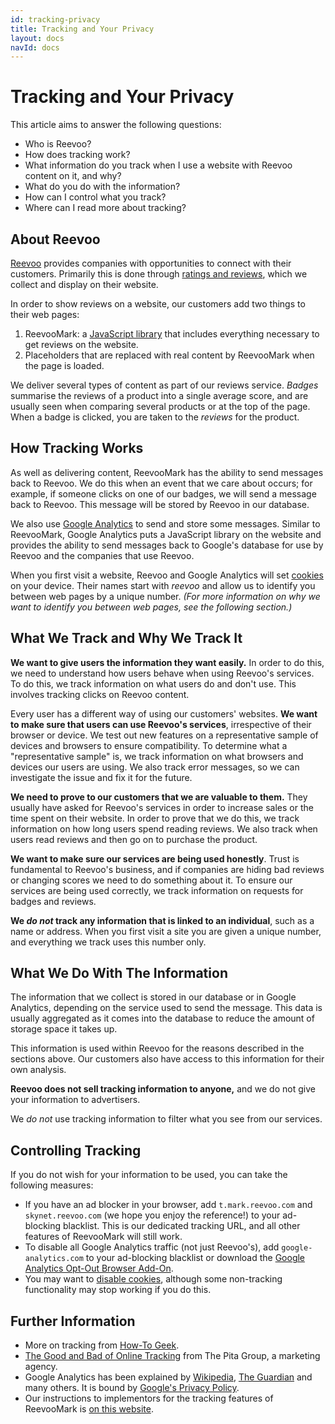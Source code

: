 ```yaml
---
id: tracking-privacy
title: Tracking and Your Privacy
layout: docs
navId: docs
---
```


# Tracking and Your Privacy

This article aims to answer the following questions:

- Who is Reevoo?
- How does tracking work?
- What information do you track when I use a website with Reevoo content on it, and why?
- What do you do with the information?
- How can I control what you track?
- Where can I read more about tracking?


## About Reevoo

[Reevoo](https://www.reevoo.com/) provides companies with opportunities to connect with their customers. Primarily this is done through [ratings and reviews](https://www.reevoo.com/products/ratings-and-reviews/), which we collect and display on their website.

In order to show reviews on a website, our customers add two things to their web pages:

1. ReevooMark: a [JavaScript library](http://javascript.about.com/od/reference/p/javascript.htm) that includes everything necessary to get reviews on the website.
2. Placeholders that are replaced with real content by ReevooMark when the page is loaded.

We deliver several types of content as part of our reviews service. *Badges* summarise the reviews of a product into a single average score, and are usually seen when comparing several products or at the top of the page. When a badge is clicked, you are taken to the *reviews* for the product.


## How Tracking Works

As well as delivering content, ReevooMark has the ability to send messages back to Reevoo. We do this when an event that we care about occurs; for example, if someone clicks on one of our badges, we will send a message back to Reevoo. This message will be stored by Reevoo in our database.

We also use [Google Analytics](https://www.google.co.uk/analytics/) to send and store some messages. Similar to ReevooMark, Google Analytics puts a JavaScript library on the website and provides the ability to send messages back to Google's database for use by Reevoo and the companies that use Reevoo.

When you first visit a website, Reevoo and Google Analytics will set [cookies](http://www.bbc.co.uk/privacy/cookies/about) on your device. Their names start with *reevoo* and allow us to identify you between web pages by a unique number. *(For more information on why we want to identify you between web pages, see the following section.)*


## What We Track and Why We Track It

**We want to give users the information they want easily.** In order to do this, we need to understand how users behave when using Reevoo's services. To do this, we track information on what users do and don't use. This involves tracking clicks on Reevoo content.

Every user has a different way of using our customers' websites. **We want to make sure that users can use Reevoo's services**, irrespective of their browser or device. We test out new features on a representative sample of devices and browsers to ensure compatibility. To determine what a "representative sample" is, we track information on what browsers and devices our users are using. We also track error messages, so we can investigate the issue and fix it for the future.

**We need to prove to our customers that we are valuable to them.** They usually have asked for Reevoo's services in order to increase sales or the time spent on their website. In order to prove that we do this, we track information on how long users spend reading reviews. We also track when users read reviews and then go on to purchase the product.

**We want to make sure our services are being used honestly**. Trust is fundamental to Reevoo's business, and if companies are hiding bad reviews or changing scores we need to do something about it. To ensure our services are being used correctly, we track information on requests for badges and reviews.

**We *do not* track any information that is linked to an individual**, such as a name or address. When you first visit a site you are given a unique number, and everything we track uses this number only.


## What We Do With The Information

The information that we collect is stored in our database or in Google Analytics, depending on the service used to send the message. This data is usually aggregated as it comes into the database to reduce the amount of storage space it takes up.

This information is used within Reevoo for the reasons described in the sections above. Our customers also have access to this information for their own analysis.

**Reevoo does not sell tracking information to anyone,** and we do not give your information to advertisers. 

We *do not* use tracking information to filter what you see from our services.


## Controlling Tracking

If you do not wish for your information to be used, you can take the following measures:

- If you have an ad blocker in your browser, add `t.mark.reevoo.com` and `skynet.reevoo.com` (we hope you enjoy the reference!) to your ad-blocking blacklist. This is our dedicated tracking URL, and all other features of ReevooMark will still work.
- To disable all Google Analytics traffic (not just Reevoo's), add `google-analytics.com` to your ad-blocking blacklist or download the [Google Analytics Opt-Out Browser Add-On](https://tools.google.com/dlpage/gaoptout/).
- You may want to [disable cookies](http://files.investis.com/info/disabling-cookies.html), although some non-tracking functionality may stop working if you do this.

## Further Information

- More on tracking from [How-To Geek](http://www.howtogeek.com/115483/htg-explains-learn-how-websites-are-tracking-you-online/).
- [The Good and Bad of Online Tracking](http://blog.thepitagroup.com/2012/the-good-and-bad-of-online-tracking/) from The Pita Group, a marketing agency.
- Google Analytics has been explained by [Wikipedia](https://en.wikipedia.org/wiki/Google_Analytics), [The Guardian](http://www.theguardian.com/technology/2012/apr/23/google-tracking-trackers-cookies-web-monitoring) and many others. It is bound by [Google's Privacy Policy](https://www.google.com/policies/privacy/).
- Our instructions to implementors for the tracking features of ReevooMark is [on this website](/docs/reevoomark/tracking/).

